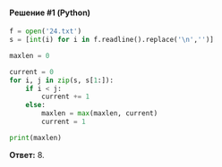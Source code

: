 #### Решение #1 (Python)
```python
f = open('24.txt')
s = [int(i) for i in f.readline().replace('\n','')]

maxlen = 0

current = 0
for i, j in zip(s, s[1:]):
	if i < j:
		current += 1
	else:
		maxlen = max(maxlen, current)
		current = 1

print(maxlen)
```

**Ответ:** 8.
